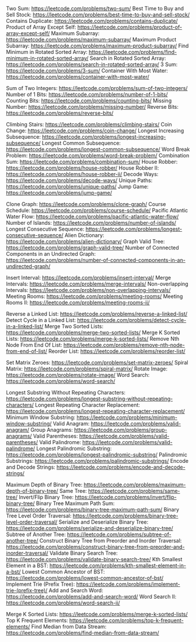 Two Sum:													https://leetcode.com/problems/two-sum/
Best Time to Buy and Sell Stock:							https://leetcode.com/problems/best-time-to-buy-and-sell-stock/
Contains Duplicate:											https://leetcode.com/problems/contains-duplicate/
Product of Array Except Self:								https://leetcode.com/problems/product-of-array-except-self/
Maximum Subarray:											https://leetcode.com/problems/maximum-subarray/
Maximum Product Subarray:									https://leetcode.com/problems/maximum-product-subarray/
Find Minimum in Rotated Sorted Array:						https://leetcode.com/problems/find-minimum-in-rotated-sorted-array/
Search in Rotated Sorted Array:								https://leetcode.com/problems/search-in-rotated-sorted-array/
3 Sum:														https://leetcode.com/problems/3-sum/
Container With Most Water:									https://leetcode.com/problems/container-with-most-water/



Sum of Two Integers:										https://leetcode.com/problems/sum-of-two-integers/
Number of 1 Bits:											https://leetcode.com/problems/number-of-1-bits/
Counting Bits:												https://leetcode.com/problems/counting-bits/
Missing Number:												https://leetcode.com/problems/missing-number/
Reverse Bits:												https://leetcode.com/problems/reverse-bits/



Climbing Stairs:											https://leetcode.com/problems/climbing-stairs/
Coin Change:												https://leetcode.com/problems/coin-change/
Longest Increasing Subsequence:								https://leetcode.com/problems/longest-increasing-subsequence/
Longest Common Subsequence:									https://leetcode.com/problems/longest-common-subsequence/
Word Break Problem:											https://leetcode.com/problems/word-break-problem/
Combination Sum:											https://leetcode.com/problems/combination-sum/
House Robber:												https://leetcode.com/problems/house-robber/
House Robber II:											https://leetcode.com/problems/house-robber-ii/
Decode Ways:												https://leetcode.com/problems/decode-ways/
Unique Paths:												https://leetcode.com/problems/unique-paths/
Jump Game:													https://leetcode.com/problems/jump-game/



Clone Graph:												https://leetcode.com/problems/clone-graph/
Course Schedule:											https://leetcode.com/problems/course-schedule/
Pacific Atlantic Water Flow:								https://leetcode.com/problems/pacific-atlantic-water-flow/
Number of Islands:											https://leetcode.com/problems/number-of-islands/
Longest Consecutive Sequence:								https://leetcode.com/problems/longest-consecutive-sequence/
Alien Dictionary:											https://leetcode.com/problems/alien-dictionary/
Graph Valid Tree:											https://leetcode.com/problems/graph-valid-tree/
Number of Connected Components in an Undirected Graph:		https://leetcode.com/problems/number-of-connected-components-in-an-undirected-graph/



Insert Interval:											https://leetcode.com/problems/insert-interval/
Merge Intervals:											https://leetcode.com/problems/merge-intervals/
Non-overlapping Intervals:									https://leetcode.com/problems/non-overlapping-intervals/
Meeting Rooms:												https://leetcode.com/problems/meeting-rooms/
Meeting Rooms II:											https://leetcode.com/problems/meeting-rooms-ii/



Reverse a Linked List:										https://leetcode.com/problems/reverse-a-linked-list/
Detect Cycle in a Linked List:								https://leetcode.com/problems/detect-cycle-in-a-linked-list/
Merge Two Sorted Lists:										https://leetcode.com/problems/merge-two-sorted-lists/
Merge K Sorted Lists:										https://leetcode.com/problems/merge-k-sorted-lists/
Remove Nth Node From End Of List:							https://leetcode.com/problems/remove-nth-node-from-end-of-list/
Reorder List:												https://leetcode.com/problems/reorder-list/



Set Matrix Zeroes:											https://leetcode.com/problems/set-matrix-zeroes/
Spiral Matrix:												https://leetcode.com/problems/spiral-matrix/
Rotate Image:												https://leetcode.com/problems/rotate-image/
Word Search:												https://leetcode.com/problems/word-search/



Longest Substring Without Repeating Characters:				https://leetcode.com/problems/longest-substring-without-repeating-characters/
Longest Repeating Character Replacement:					https://leetcode.com/problems/longest-repeating-character-replacement/
Minimum Window Substring:									https://leetcode.com/problems/minimum-window-substring/
Valid Anagram:												https://leetcode.com/problems/valid-anagram/
Group Anagrams:												https://leetcode.com/problems/group-anagrams/
Valid Parentheses:											https://leetcode.com/problems/valid-parentheses/
Valid Palindrome:											https://leetcode.com/problems/valid-palindrome/
Longest Palindromic Substring:								https://leetcode.com/problems/longest-palindromic-substring/
Palindromic Substrings:										https://leetcode.com/problems/palindromic-substrings/
Encode and Decode Strings:									https://leetcode.com/problems/encode-and-decode-strings/



Maximum Depth of Binary Tree:								https://leetcode.com/problems/maximum-depth-of-binary-tree/
Same Tree:													https://leetcode.com/problems/same-tree/
Invert/Flip Binary Tree:									https://leetcode.com/problems/invert/flip-binary-tree/
Binary Tree Maximum Path Sum:								https://leetcode.com/problems/binary-tree-maximum-path-sum/
Binary Tree Level Order Traversal:							https://leetcode.com/problems/binary-tree-level-order-traversal/
Serialize and Deserialize Binary Tree:						https://leetcode.com/problems/serialize-and-deserialize-binary-tree/
Subtree of Another Tree:									https://leetcode.com/problems/subtree-of-another-tree/
Construct Binary Tree from Preorder and Inorder Traversal:	https://leetcode.com/problems/construct-binary-tree-from-preorder-and-inorder-traversal/
Validate Binary Search Tree:								https://leetcode.com/problems/validate-binary-search-tree/
Kth Smallest Element in a BST:								https://leetcode.com/problems/kth-smallest-element-in-a-bst/
Lowest Common Ancestor of BST:								https://leetcode.com/problems/lowest-common-ancestor-of-bst/
Implement Trie (Prefix Tree):								https://leetcode.com/problems/implement-trie-(prefix-tree)/
Add and Search Word:										https://leetcode.com/problems/add-and-search-word/
Word Search II:												https://leetcode.com/problems/word-search-ii/



Merge K Sorted Lists:										https://leetcode.com/problems/merge-k-sorted-lists/
Top K Frequent Elements:									https://leetcode.com/problems/top-k-frequent-elements/
Find Median from Data Stream:								https://leetcode.com/problems/find-median-from-data-stream/




